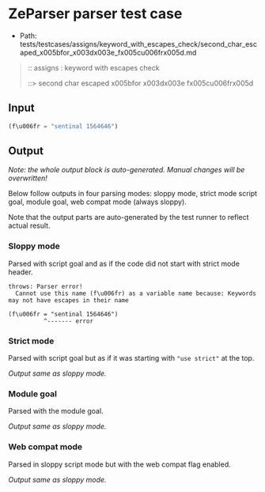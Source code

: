 # ZeParser parser test case

- Path: tests/testcases/assigns/keyword_with_escapes_check/second_char_escaped_x005bfor_x003dx003e_fx005cu006frx005d.md

> :: assigns : keyword with escapes check
>
> ::> second char escaped x005bfor x003dx003e fx005cu006frx005d

## Input

`````js
(f\u006fr = "sentinal 1564646")
`````

## Output

_Note: the whole output block is auto-generated. Manual changes will be overwritten!_

Below follow outputs in four parsing modes: sloppy mode, strict mode script goal, module goal, web compat mode (always sloppy).

Note that the output parts are auto-generated by the test runner to reflect actual result.

### Sloppy mode

Parsed with script goal and as if the code did not start with strict mode header.

`````
throws: Parser error!
  Cannot use this name (f\u006fr) as a variable name because: Keywords may not have escapes in their name

(f\u006fr = "sentinal 1564646")
          ^------- error
`````

### Strict mode

Parsed with script goal but as if it was starting with `"use strict"` at the top.

_Output same as sloppy mode._

### Module goal

Parsed with the module goal.

_Output same as sloppy mode._

### Web compat mode

Parsed in sloppy script mode but with the web compat flag enabled.

_Output same as sloppy mode._
